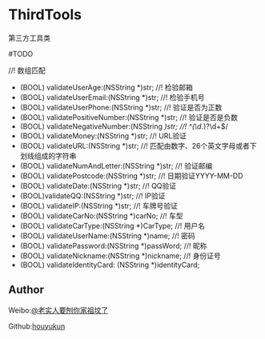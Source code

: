 # ThirdTools
第三方工具类

#TODO

//! 数组匹配
+ (BOOL) validateUserAge:(NSString *)str;
//! 检验邮箱
+ (BOOL) validateUserEmail:(NSString *)str;
//! 检验手机号
+ (BOOL) validateUserPhone:(NSString *)str;
//! 验证是否为正数
+ (BOOL) validatePositiveNumber:(NSString *)str;
//! 验证是否是负数
+ (BOOL) validateNegativeNumber:(NSString *)str;
//! ^(\d*\.)?\d+$/
+ (BOOL) validateMoney:(NSString *)str;
//! URL验证
+ (BOOL) validateURL:(NSString *)str;
//! 匹配由数字、26个英文字母或者下划线组成的字符串
+ (BOOL) validateNumAndLetter:(NSString *)str;
//! 验证邮编
+ (BOOL) validatePostcode:(NSString *)str;
//! 日期验证YYYY-MM-DD
+ (BOOL) validateDate:(NSString *)str;
//! QQ验证
+ (BOOL)validateQQ:(NSString *)str;
//! IP验证
+ (BOOL) validateIP:(NSString *)str;
//! 车牌号验证
+ (BOOL) validateCarNo:(NSString *)carNo;
//! 车型
+ (BOOL) validateCarType:(NSString *)CarType;
//! 用户名
+ (BOOL) validateUserName:(NSString *)name;
//! 密码
+ (BOOL) validatePassword:(NSString *)passWord;
//! 昵称
+ (BOOL) validateNickname:(NSString *)nickname;
//! 身份证号
+ (BOOL) validateIdentityCard: (NSString *)identityCard;

## Author

Weibo:[@老实人要刨你家祖坟了](http://weibo.com/caoeggs)

Github:[houyukun](https://github.com/houyukun) 